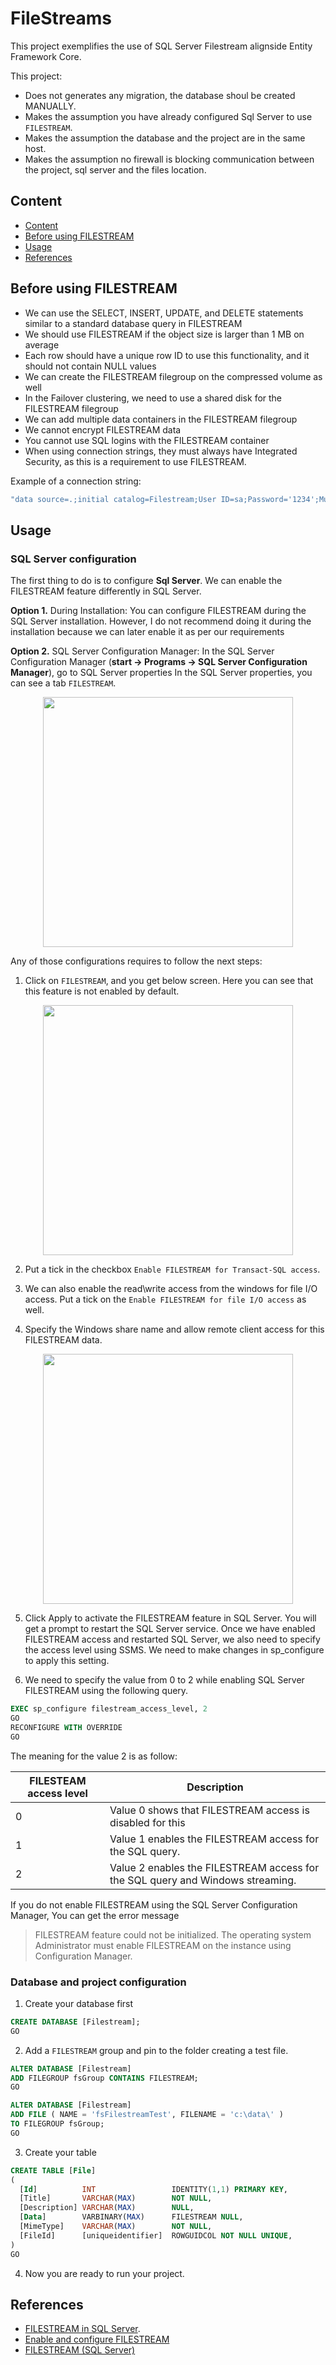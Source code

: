FileStreams
===========

This project exemplifies the use of SQL Server Filestream alignside Entity Framework Core.

This project:
- Does not generates any migration, the database shoul be created MANUALLY.
- Makes the assumption you have already configured Sql Server to use `FILESTREAM`.
- Makes the assumption the database and the project are in the same host.
- Makes the assumption no firewall is blocking communication between the project, sql server and the files location.

## Content
- [Content](#content)
- [Before using FILESTREAM](#before-using-filestream)
- [Usage](#usage)
- [References](#references)

## Before using FILESTREAM

- We can use the SELECT, INSERT, UPDATE, and DELETE statements similar to a standard database query in FILESTREAM
- We should use FILESTREAM if the object size is larger than 1 MB on average
- Each row should have a unique row ID to use this functionality, and it should not contain NULL values
- We can create the FILESTREAM filegroup on the compressed volume as well
- In the Failover clustering, we need to use a shared disk for the FILESTREAM filegroup
- We can add multiple data containers in the FILESTREAM filegroup
- We cannot encrypt FILESTREAM data
- You cannot use SQL logins with the FILESTREAM container
- When using connection strings, they must always have Integrated Security, as this is a requirement to use FILESTREAM. 

Example of a connection string:

```csharp
"data source=.;initial catalog=Filestream;User ID=sa;Password='1234';MultipleActiveResultSets=true;Integrated Security = true"
```

## Usage

### SQL Server configuration

The first thing to do is to configure **Sql Server**.  We can enable the FILESTREAM feature differently in SQL Server.

**Option 1.** During Installation: You can configure FILESTREAM during the SQL Server installation. However, I do not recommend doing it during the installation because we can later enable it as per our requirements

**Option 2.** SQL Server Configuration Manager: In the SQL Server Configuration Manager (**start -> Programs -> SQL Server Configuration Manager**), go to SQL Server properties In the SQL Server properties, you can see a tab `FILESTREAM`.

<p align="center">
  <img src="./files/filestream_configuration.png" width=400>
</p>

Any of those configurations requires to follow the next steps:

1. Click on `FILESTREAM`, and you get below screen. Here you can see that this feature is not enabled by default.

<p align="center">
  <img src="./files/filestream_configuration_2.png" width=400>
</p>

2. Put a tick in the checkbox `Enable FILESTREAM for Transact-SQL access`.

3. We can also enable the read\write access from the windows for file I/O access. Put a tick on the `Enable FILESTREAM for file I/O access` as well.

4. Specify the Windows share name and allow remote client access for this FILESTREAM data.

<p align="center">
  <img src="./files/filestream_configuration_3.png" width=400>
</p>

5. Click Apply to activate the FILESTREAM feature in SQL Server. You will get a prompt to restart the SQL Server service. Once we have enabled FILESTREAM access and restarted SQL Server, we also need to specify the access level using SSMS. We need to make changes in sp_configure to apply this setting. 

6.  We need to specify the value from 0 to 2 while enabling SQL Server FILESTREAM using the following query. 

```sql
EXEC sp_configure filestream_access_level, 2
GO
RECONFIGURE WITH OVERRIDE
GO
```

The meaning for the value 2 is as follow:

| FILESTEAM access level 	| Description                                                                    	|
|------------------------	|--------------------------------------------------------------------------------	|
| 0                      	| Value 0 shows that FILESTREAM access is disabled for this                      	|
| 1                      	| Value 1 enables the FILESTREAM access for the SQL query.                       	|
| 2                      	| Value 2 enables the FILESTREAM access for the SQL query and Windows streaming. 	|

 If you do not enable FILESTREAM using the SQL Server Configuration Manager, You can get the error message

> FILESTREAM feature could not be initialized. The operating system Administrator must enable FILESTREAM on the instance using Configuration Manager.

### Database and project configuration

1. Create your database first

```sql
CREATE DATABASE [Filestream];
GO
```

2. Add a `FILESTREAM` group and pin to the folder creating a test file.

```sql
ALTER DATABASE [Filestream]
ADD FILEGROUP fsGroup CONTAINS FILESTREAM;
GO

ALTER DATABASE [Filestream]
ADD FILE ( NAME = 'fsFilestreamTest', FILENAME = 'c:\data\' )
TO FILEGROUP fsGroup;
GO
```

3. Create your table

```sql
CREATE TABLE [File]
(
  [Id]          INT                 IDENTITY(1,1) PRIMARY KEY,
  [Title]       VARCHAR(MAX)        NOT NULL,
  [Description] VARCHAR(MAX)        NULL,
  [Data]        VARBINARY(MAX)      FILESTREAM NULL,
  [MimeType]    VARCHAR(MAX)        NOT NULL,
  [FileId]      [uniqueidentifier]  ROWGUIDCOL NOT NULL UNIQUE,
)
GO
```

4. Now you are ready to run your project.

## References

- [FILESTREAM in SQL Server](https://www.sqlshack.com/filestream-in-sql-server/).
- [Enable and configure FILESTREAM](https://docs.microsoft.com/en-us/sql/relational-databases/blob/enable-and-configure-filestream?view=sql-server-ver15)
- [FILESTREAM (SQL Server)](https://docs.microsoft.com/en-us/sql/relational-databases/blob/filestream-sql-server?view=sql-server-ver15)